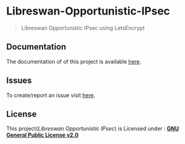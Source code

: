 # Libreswan-Opportunistic-IPsec
> Libreswan Opportunistic IPsec using LetsEncrypt

## Documentation
The documentation of of this project is available [here](https://github.com/Rishabh04-02/Libreswan-Opportunistic-IPsec/blob/master/DOCUMENTATION.md).

## Issues
To create/report an issue visit [here](https://github.com/Rishabh04-02/Libreswan-Opportunistic-IPsec/issues).

## License
This project(*Libreswan Opportunistic IPsec*) is Licensed under : [**GNU General Public License v2.0**](https://github.com/Rishabh04-02/Libreswan-Opportunistic-IPsec/blob/master/LICENSE)
